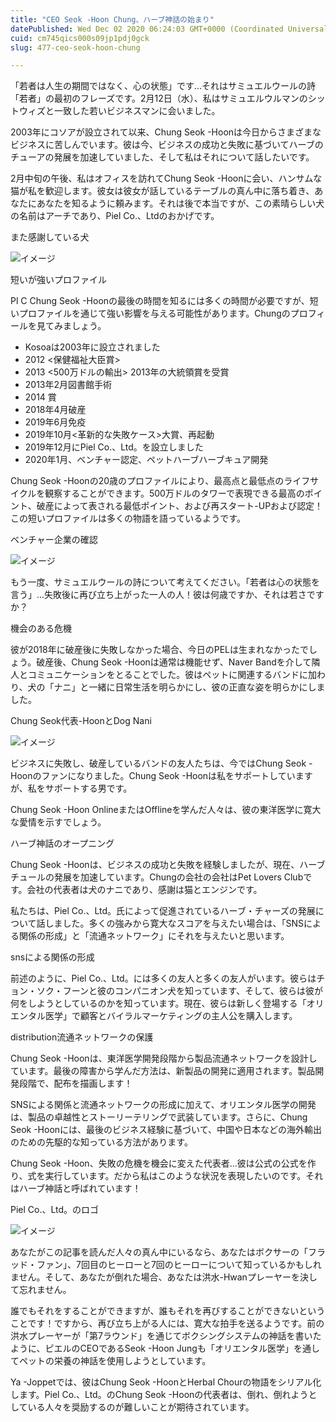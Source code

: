 ```yaml
---
title: "CEO Seok -Hoon Chung、ハーブ神話の始まり"
datePublished: Wed Dec 02 2020 06:24:03 GMT+0000 (Coordinated Universal Time)
cuid: cm745qics000s09jp1pdj0gck
slug: 477-ceo-seok-hoon-chung

---
```



「若者は人生の期間ではなく、心の状態」です...それはサミュエルウールの詩「若者」の最初のフレーズです。2月12日（水）、私はサミュエルウルマンのシットウィズと一致した若いビジネスマンに会いました。

2003年にコソアが設立されて以来、Chung Seok -Hoonは今日からさまざまなビジネスに苦しんでいます。彼は今、ビジネスの成功と失敗に基づいてハーブのチューアの発展を加速していました、そして私はそれについて話したいです。

2月中旬の午後、私はオフィスを訪れてChung Seok -Hoonに会い、ハンサムな猫が私を歓迎します。彼女は彼女が話しているテーブルの真ん中に落ち着き、あなたにあなたを知るように頼みます。それは後で本当ですが、この素晴らしい犬の名前はアーチであり、Piel Co.、Ltdのおかげです。

また感謝している犬

![イメージ](https://cdn.hashnode.com/res/hashnode/image/upload/v1739500578035/ed1137a0-a237-4d08-99f9-ee7b83eddc64.jpeg)

短いが強いプロファイル

Pl C Chung Seok -Hoonの最後の時間を知るには多くの時間が必要ですが、短いプロファイルを通じて強い影響を与える可能性があります。Chungのプロフィールを見てみましょう。

- Kosoaは2003年に設立されました
- 2012 <保健福祉大臣賞>
- 2013 <500万ドルの輸出> 2013年の大統領賞を受賞
- 2013年2月図書館手術
- 2014 <Maternity SME Assow>賞
- 2018年4月破産
- 2019年6月免疫
- 2019年10月<革新的な失敗ケース>大賞、再起動
- 2019年12月にPiel Co.、Ltd。を設立しました
- 2020年1月、ベンチャー認定、ペットハーブハーブキュア開発

Chung Seok -Hoonの20歳のプロファイルにより、最高点と最低点のライフサイクルを観察することができます。500万ドルのタワーで表現できる最高のポイント、破産によって表される最低ポイント、および再スタート-UPおよび<Venture>認定！この短いプロファイルは多くの物語を語っているようです。

ベンチャー企業の確認

![イメージ](https://cdn.hashnode.com/res/hashnode/image/upload/v1739500579840/6993ac1e-350b-44a5-9ea7-82f197808a0f.jpeg)

もう一度、サミュエルウールの詩について考えてください。「若者は心の状態を言う」...失敗後に再び立ち上がった一人の人！彼は何歳ですか、それは若さですか？

機会のある危機

彼が2018年に破産後に失敗しなかった場合、今日のPELは生まれなかったでしょう。破産後、Chung Seok -Hoonは通常は機能せず、Naver Bandを介して隣人とコミュニケーションをとることでした。彼はペットに関連するバンドに加わり、犬の「ナニ」と一緒に日常生活を明らかにし、彼の正直な姿を明らかにしました。

Chung Seok代表-HoonとDog Nani

![イメージ](https://cdn.hashnode.com/res/hashnode/image/upload/v1739500582511/47a77853-2c8f-4ef2-810d-24d626f14aec.jpeg)

ビジネスに失敗し、破産しているバンドの友人たちは、今ではChung Seok -Hoonのファンになりました。Chung Seok -Hoonは私をサポートしていますが、私をサポートする男です。

Chung Seok -Hoon OnlineまたはOfflineを学んだ人々は、彼の東洋医学に寛大な愛情を示すでしょう。

ハーブ神話のオープニング

Chung Seok -Hoonは、ビジネスの成功と失敗を経験しましたが、現在、ハーブチュールの発展を加速しています。Chungの会社の会社はPet Lovers Clubです。会社の代表者は犬のナニであり、感謝は猫とエンジンです。

私たちは、Piel Co.、Ltd。氏によって促進されているハーブ・チャーズの発展について話しました。多くの強みから寛大なスコアを与えたい場合は、「SNSによる関係の形成」と「流通ネットワーク」にそれを与えたいと思います。

snsによる関係の形成

前述のように、Piel Co.、Ltd。には多くの友人と多くの友人がいます。彼らはチョン・ソク・フーンと彼のコンパニオン犬を知っています、そして、彼らは彼が何をしようとしているのかを知っています。現在、彼らは新しく登場する「オリエンタル医学」で顧客とバイラルマーケティングの主人公を購入します。

distribution流通ネットワークの保護

Chung Seok -Hoonは、東洋医学開発段階から製品流通ネットワークを設計しています。最後の障害から学んだ方法は、新製品の開発に適用されます。製品開発段階で、配布を描画します！

SNSによる関係と流通ネットワークの形成に加えて、オリエンタル医学の開発は、製品の卓越性とストーリーテリングで武装しています。さらに、Chung Seok -Hoonには、最後のビジネス経験に基づいて、中国や日本などの海外輸出のための先駆的な知っている方法があります。

Chung Seok -Hoon、失敗の危機を機会に変えた代表者...彼は公式の公式を作り、式を実行しています。だから私はこのような状況を表現したいのです。それはハーブ神話と呼ばれています！

Piel Co.、Ltd。のロゴ

![イメージ](https://cdn.hashnode.com/res/hashnode/image/upload/v1739500584182/43fcb646-676a-4ed8-bde5-f674731cb470.jpeg)

あなたがこの記事を読んだ人々の真ん中にいるなら、あなたはボクサーの「フラッド・ファン」、7回目のヒーローと7回のヒーローについて知っているかもしれません。そして、あなたが倒れた場合、あなたは洪水-Hwanプレーヤーを決して忘れません。

誰でもそれをすることができますが、誰もそれを再びすることができないということです！ですから、再び立ち上がる人には、寛大な拍手を送るようです。前の洪水プレーヤーが「第7ラウンド」を通じてボクシングシステムの神話を書いたように、ピエルのCEOであるSeok -Hoon Jungも「オリエンタル医学」を通してペットの栄養の神話を使用しようとしています。

Ya -Joppetでは、彼はChung Seok -HoonとHerbal Chourの物語をシリアル化します。Piel Co.、Ltd。のChung Seok -Hoonの代表者は、倒れ、倒れようとしている人々を奨励するのが難しいことが期待されています。